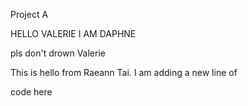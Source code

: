 Project A



HELLO VALERIE I AM DAPHNE



pls don't drown Valerie



This is hello from Raeann Tai. I am adding a new line of

code here


